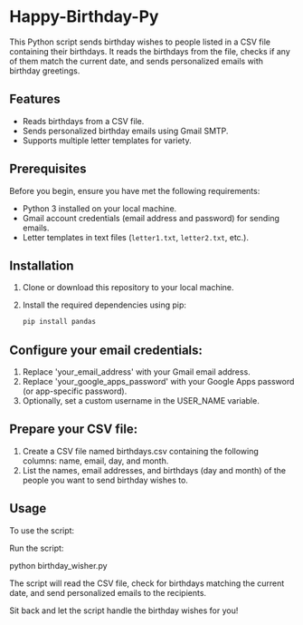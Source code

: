 # Happy-Birthday-Py

This Python script sends birthday wishes to people listed in a CSV file containing their birthdays. It reads the birthdays from the file, checks if any of them match the current date, and sends personalized emails with birthday greetings.

## Features

- Reads birthdays from a CSV file.
- Sends personalized birthday emails using Gmail SMTP.
- Supports multiple letter templates for variety.

## Prerequisites

Before you begin, ensure you have met the following requirements:

- Python 3 installed on your local machine.
- Gmail account credentials (email address and password) for sending emails.
- Letter templates in text files (`letter1.txt`, `letter2.txt`, etc.).

## Installation

1. Clone or download this repository to your local machine.

2. Install the required dependencies using pip:

   ```bash
   pip install pandas
   
## Configure your email credentials:

1. Replace 'your_email_address' with your Gmail email address.
2. Replace 'your_google_apps_password' with your Google Apps password (or app-specific password).
3. Optionally, set a custom username in the USER_NAME variable.

## Prepare your CSV file:

1. Create a CSV file named birthdays.csv containing the following columns: name, email, day, and month.
2. List the names, email addresses, and birthdays (day and month) of the people you want to send birthday wishes to.

## Usage
To use the script:

Run the script:

python birthday_wisher.py

The script will read the CSV file, check for birthdays matching the current date, and send personalized emails to the recipients.

Sit back and let the script handle the birthday wishes for you!

